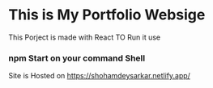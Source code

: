 # This is My Portfolio Websige

This Porject is made with React 
TO Run it use

### npm Start on your command Shell 

Site is Hosted on
https://shohamdeysarkar.netlify.app/
